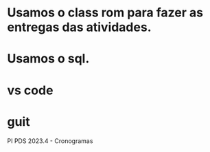 # Usamos o class rom para fazer as entregas das atividades.
# Usamos o sql.
# vs code
# guit 
PI PDS 2023.4 - Cronogramas

